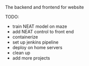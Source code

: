 The backend and frontend for website


TODO:
- train NEAT model on maze
- add NEAT control to front end
- containerize
- set up jenkins pipeline
- deploy on home servers
- clean up
- add more projects
